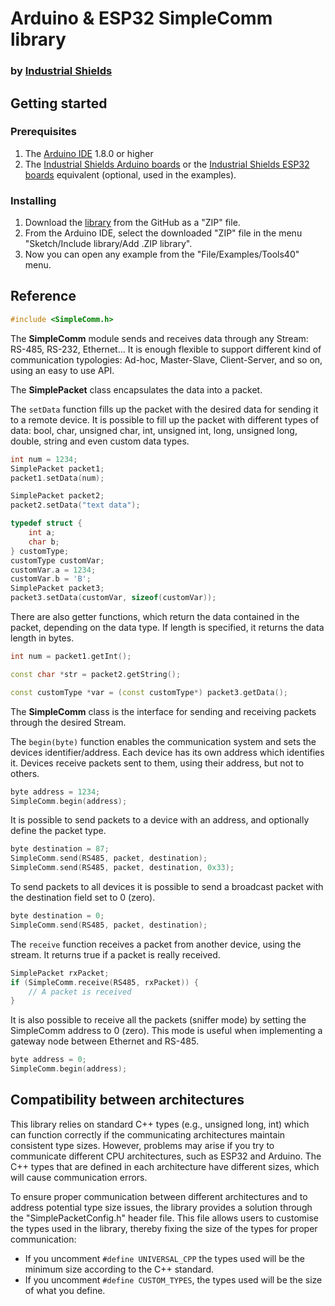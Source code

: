 # Arduino & ESP32 SimpleComm library
### by [Industrial Shields](https://www.industrialshields.com)

## Getting started

### Prerequisites
1. The [Arduino IDE](http://www.arduino.cc) 1.8.0 or higher
2. The [Industrial Shields Arduino boards](https://www.industrialshields.com/blog/industrial-shields-blog-1/post/installing-the-industrial-shields-boards-in-the-arduino-ide-63) or the [Industrial Shields ESP32 boards](https://www.industrialshields.com/blog/industrial-shields-blog-1/post/installing-the-industrial-shields-boards-in-the-arduino-ide-63) equivalent (optional, used in the examples).

### Installing
1. Download the [library](http://www.github.com/industrialshields/arduino-tools40) from the GitHub as a "ZIP" file.
2. From the Arduino IDE, select the downloaded "ZIP" file in the menu "Sketch/Include library/Add .ZIP library".
3. Now you can open any example from the "File/Examples/Tools40" menu.

## Reference

```c++
#include <SimpleComm.h>
```

The **SimpleComm** module sends and receives data through any Stream: RS-485, RS-232, Ethernet... It is enough flexible to support different kind of communication typologies: Ad-hoc, Master-Slave, Client-Server, and so on, using an easy to use API. 

The **SimplePacket** class encapsulates the data into a packet.

The `setData` function fills up the packet with the desired data for sending it to a remote device. It is possible to fill up the packet with different types of data: bool, char, unsigned char, int, unsigned int, long, unsigned long, double, string and even custom data types.

```c++
int num = 1234;
SimplePacket packet1;
packet1.setData(num);
```

```c++
SimplePacket packet2;
packet2.setData("text data");
```

```c++
typedef struct {
    int a;
    char b;
} customType;
customType customVar;
customVar.a = 1234;
customVar.b = 'B';
SimplePacket packet3;
packet3.setData(customVar, sizeof(customVar));
```

There are also getter functions, which return the data contained in the packet, depending on the data type. If length is specified, it returns the data length in bytes.

```c++
int num = packet1.getInt();
```

```c++
const char *str = packet2.getString();
```

```c++
const customType *var = (const customType*) packet3.getData();
```

The **SimpleComm** class is the interface for sending and receiving packets through the desired Stream.

The `begin(byte)` function enables the communication system and sets the devices identifier/address. Each device has its own address which identifies it. Devices receive packets sent to them, using their address, but not to others.

```c++
byte address = 1234;
SimpleComm.begin(address);
```

It is possible to send packets to a device with an address, and optionally define the packet type.

```c++
byte destination = 87;
SimpleComm.send(RS485, packet, destination);
SimpleComm.send(RS485, packet, destination, 0x33);
```

To send packets to all devices it is possible to send a broadcast packet with the destination field set to 0 (zero).

```c++
byte destination = 0;
SimpleComm.send(RS485, packet, destination);
```

The `receive` function receives a packet from another device, using the stream. It returns true if a packet is really received.

```c++
SimplePacket rxPacket;
if (SimpleComm.receive(RS485, rxPacket)) {
    // A packet is received
}
```

It is also possible to receive all the packets (sniffer mode) by setting the SimpleComm address to 0 (zero). This mode is useful when implementing a gateway node between Ethernet and RS-485.

```c++
byte address = 0;
SimpleComm.begin(address);
```

## Compatibility between architectures
This library relies on standard C++ types (e.g., unsigned long, int) which can function correctly if the communicating architectures maintain consistent type sizes. However, problems may arise if you try to communicate different CPU architectures, such as ESP32 and Arduino. The C++ types that are defined in each architecture have different sizes, which will cause communication errors.

To ensure proper communication between different architectures and to address potential type size issues, the library provides a solution through the "SimplePacketConfig.h" header file. This file allows users to customise the types used in the library, thereby fixing the size of the types for proper communication:
* If you uncomment `#define UNIVERSAL_CPP` the types used will be the minimum size according to the C++ standard.
* If you uncomment `#define CUSTOM_TYPES`, the types used will be the size of what you define.
